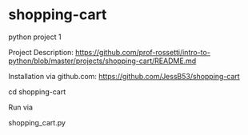 # shopping-cart
python project 1

Project Description: https://github.com/prof-rossetti/intro-to-python/blob/master/projects/shopping-cart/README.md

Installation via github.com: https://github.com/JessB53/shopping-cart

cd shopping-cart

Run via 

shopping_cart.py